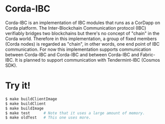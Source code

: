 # Corda-IBC
Corda-IBC is an implementation of IBC modules that runs as a CorDapp on Corda platform.
The Inter-Blockchain Communication protocol (IBC) verifiably bridges two blockchains but there's no concept of "chain" in the Corda world.
Therefore in this implementation, a group of fixed members (Corda nodes) is regarded as "chain", in other words, one end point of IBC communication.
For now this implementation supports communication between Corda-IBC and Corda-IBC and between Corda-IBC and Fabric-IBC.
It is planned to support communication with Tendermint-IBC (Cosmos SDK).

# Try it!
```bash
$ make buildClientImage
$ make buildClient
$ make buildImage
$ make test      # Note that it uses a large amount of memory.
$ make oldTest   # This one uses more.
```
